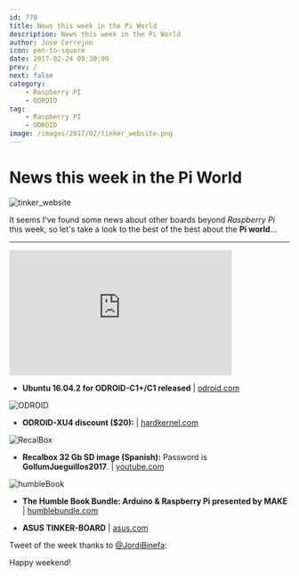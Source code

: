 ```yaml
---
id: 770
title: News this week in the Pi World
description: News this week in the Pi World
author: Jose Cerrejon
icon: pen-to-square
date: 2017-02-24 09:30:00
prev: /
next: false
category:
    - Raspberry PI
    - ODROID
tag:
    - Raspberry PI
    - ODROID
image: /images/2017/02/tinker_website.png
---
```


# News this week in the Pi World

![tinker_website](/images/2017/02/tinker_website.png)

It seems I've found some news about other boards beyond _Raspberry Pi_ this week, so let's take a look to the best of the best about the **Pi world**...

---

<iframe width="400" height="225" src="https://www.youtube.com/embed/OB7Nfe_05h4?rel=0" frameborder="0" allowfullscreen></iframe>

-   **Ubuntu 16.04.2 for ODROID-C1+/C1 released** | [odroid.com](https://odroid.com/dokuwiki/doku.php?id=en:c1_ubuntu_release_note_v2.1)

![ODROID](/images/2015/07/odroid-xu4_02.jpg)

-   **ODROID-XU4 discount ($20):** | [hardkernel.com](https://www.hardkernel.com/main/products/prdt_info.php?g_code=G143452239825)

![RecalBox](/images/2015/03/recalbox.png)

-   **Recalbox 32 Gb SD image (Spanish):** Password is **GollumJueguillos2017**. | [youtube.com](https://www.youtube.com/watch?v=hVj9mmlZ-Hg)

![humbleBook](/images/2017/02/humbleBook.png)

-   **The Humble Book Bundle: Arduino & Raspberry Pi presented by MAKE** | [humblebundle.com](https://www.humblebundle.com/books/make-arduino-and-raspberry-pi)

-   **ASUS TINKER-BOARD** | [asus.com](https://www.asus.com/uk/Single-board-Computer/TINKER-BOARD/)

Tweet of the week thanks to [@JordiBinefa](https://twitter.com/JordiBinefa/):

Happy weekend!
